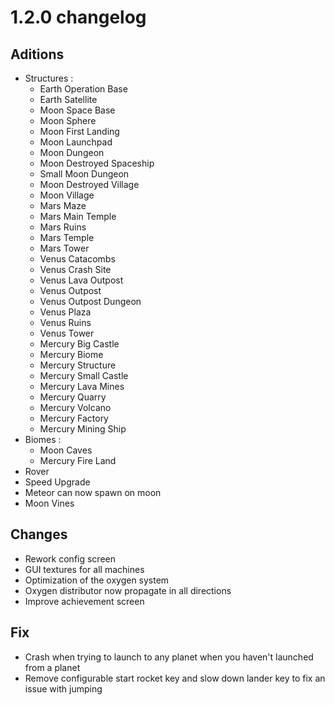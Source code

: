 # 1.2.0 changelog

## Aditions
- Structures :
  - Earth Operation Base
  - Earth Satellite
  - Moon Space Base
  - Moon Sphere
  - Moon First Landing
  - Moon Launchpad
  - Moon Dungeon
  - Moon Destroyed Spaceship
  - Small Moon Dungeon
  - Moon Destroyed Village
  - Moon Village
  - Mars Maze
  - Mars Main Temple
  - Mars Ruins
  - Mars Temple
  - Mars Tower
  - Venus Catacombs
  - Venus Crash Site
  - Venus Lava Outpost
  - Venus Outpost
  - Venus Outpost Dungeon
  - Venus Plaza
  - Venus Ruins
  - Venus Tower
  - Mercury Big Castle
  - Mercury Biome
  - Mercury Structure
  - Mercury Small Castle
  - Mercury Lava Mines
  - Mercury Quarry
  - Mercury Volcano
  - Mercury Factory
  - Mercury Mining Ship
- Biomes :
  - Moon Caves
  - Mercury Fire Land
- Rover
- Speed Upgrade
- Meteor can now spawn on moon
- Moon Vines

## Changes
- Rework config screen
- GUI textures for all machines
- Optimization of the oxygen system
- Oxygen distributor now propagate in all directions
- Improve achievement screen

## Fix
- Crash when trying to launch to any planet when you haven't launched from a planet
- Remove configurable start rocket key and slow down lander key to fix an issue with jumping


